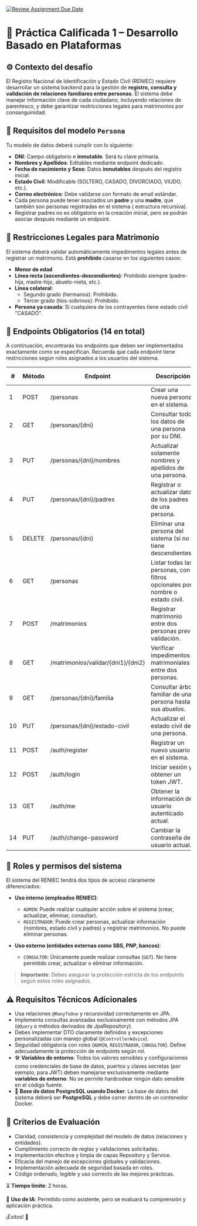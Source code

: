 [![Review Assignment Due Date](https://classroom.github.com/assets/deadline-readme-button-22041afd0340ce965d47ae6ef1cefeee28c7c493a6346c4f15d667ab976d596c.svg)](https://classroom.github.com/a/WXuJsimR)
# 📝 **Práctica Calificada 1 – Desarrollo Basado en Plataformas**

## ⚙️ **Contexto del desafío**

El Registro Nacional de Identificación y Estado Civil (RENIEC) requiere desarrollar un sistema backend para la gestión
de **registro, consulta y validación de relaciones familiares entre personas**. El sistema debe manejar información
clave de cada ciudadano, incluyendo relaciones de parentesco, y debe garantizar restricciones legales para matrimonios
por consanguinidad.

## 📌 **Requisitos del modelo `Persona`**

Tu modelo de datos deberá cumplir con lo siguiente:

- **DNI**: Campo obligatorio e **inmutable**. Será tu clave primaria.
- **Nombres y Apellidos**: Editables mediante endpoint dedicado.
- **Fecha de nacimiento y Sexo**: Datos **inmutables** después del registro inicial.
- **Estado Civil**: Modificable (SOLTERO, CASADO, DIVORCIADO, VIUDO, etc.).
- **Correo electrónico**: Debe validarse con formato de email estándar.
- Cada persona puede tener asociados un **padre** y una **madre**, que también son personas registradas en el sistema (
  estructura recursiva).
- Registrar padres no es obligatorio en la creación inicial, pero se podrán asociar después mediante un endpoint.

## 🚫 **Restricciones Legales para Matrimonio**

El sistema deberá validar automáticamente impedimentos legales antes de registrar un matrimonio. Está **prohibido**
casarse en los siguientes casos:

- **Menor de edad**
- **Línea recta (ascendientes-descendientes)**: Prohibido siempre (padre-hija, madre-hijo, abuelo-nieta, etc.).
- **Línea colateral**:
    - Segundo grado (hermanos): Prohibido.
    - Tercer grado (tíos-sobrinos): Prohibido.
- **Persona ya casada**: Si cualquiera de los contrayentes tiene estado civil "CASADO".

## 📡 **Endpoints Obligatorios (14 en total)**

A continuación, encontrarás los endpoints que deben ser implementados exactamente como se especifican. Recuerda que cada
endpoint tiene restricciones según roles asignados a los usuarios del sistema.

| #  | Método | Endpoint                           | Descripción                                                                  | Roles Permitidos              |
|----|--------|------------------------------------|------------------------------------------------------------------------------|-------------------------------|
| 1  | POST   | /personas                          | Crear una nueva persona en el sistema.                                       | ADMIN, REGISTRADOR            |
| 2  | GET    | /personas/{dni}                    | Consultar todos los datos de una persona por su DNI.                         | ADMIN, REGISTRADOR, CONSULTOR |
| 3  | PUT    | /personas/{dni}/nombres            | Actualizar solamente nombres y apellidos de una persona.                     | ADMIN, REGISTRADOR            |
| 4  | PUT    | /personas/{dni}/padres             | Registrar o actualizar datos de los padres de una persona.                   | ADMIN, REGISTRADOR            |
| 5  | DELETE | /personas/{dni}                    | Eliminar una persona del sistema (si no tiene descendientes).                | ADMIN                         |
| 6  | GET    | /personas                          | Listar todas las personas, con filtros opcionales por nombre o estado civil. | ADMIN, REGISTRADOR, CONSULTOR |
| 7  | POST   | /matrimonios                       | Registrar matrimonio entre dos personas previa validación.                   | ADMIN, REGISTRADOR            |
| 8  | GET    | /matrimonios/validar/{dni1}/{dni2} | Verificar impedimentos matrimoniales entre dos personas.                     | ADMIN, REGISTRADOR, CONSULTOR |
| 9  | GET    | /personas/{dni}/familia            | Consultar árbol familiar de una persona hasta sus abuelos.                   | ADMIN, REGISTRADOR, CONSULTOR |
| 10 | PUT    | /personas/{dni}/estado-civil       | Actualizar el estado civil de una persona.                                   | ADMIN, REGISTRADOR            |
| 11 | POST   | /auth/register                     | Registrar un nuevo usuario en el sistema.                                    | ADMIN                         |
| 12 | POST   | /auth/login                        | Iniciar sesión y obtener un token JWT.                                       | PUBLIC                        |
| 13 | GET    | /auth/me                           | Obtener la información del usuario autenticado actual.                       | ADMIN, REGISTRADOR, CONSULTOR |
| 14 | PUT    | /auth/change-password              | Cambiar la contraseña del usuario actual.                                    | ADMIN, REGISTRADOR, CONSULTOR |

## 🔐 **Roles y permisos del sistema**

El sistema del RENIEC tendrá dos tipos de acceso claramente diferenciados:

- **Uso interno (empleados RENIEC)**:
    - `ADMIN`: Puede realizar cualquier acción sobre el sistema (crear, actualizar, eliminar, consultar).
    - `REGISTRADOR`: Puede crear personas, actualizar información (nombres, estado civil y padres) y registrar
      matrimonios. No puede eliminar personas.

- **Uso externo (entidades externas como SBS, PNP, bancos)**:
    - `CONSULTOR`: Únicamente puede realizar consultas (`GET`). No tiene permitido crear, actualizar o eliminar
      información.

> **Importante**: Debes asegurar la protección estricta de los endpoints según estos roles asignados.

## ⚠️ **Requisitos Técnicos Adicionales**

- Usa relaciones `@ManyToOne` y recursividad correctamente en JPA.
- Implementa consultas avanzadas exclusivamente con métodos JPA (`@Query` o métodos derivados de JpaRepository).
- Debes implementar DTO claramente definidos y excepciones personalizadas con manejo global (`@ControllerAdvice`).
- Seguridad obligatoria con roles (`ADMIN`, `REGISTRADOR`, `CONSULTOR`). Define adecuadamente la protección de endpoints
  según rol.
- 🛠️ **Variables de entorno**:
  Todos los valores sensibles y configuraciones como credenciales de base de datos, puertos y claves secretas (por
  ejemplo, para JWT) deben manejarse exclusivamente mediante **variables de entorno**.
  No se permite hardcodear ningún dato sensible en el código fuente.
- 🐘 **Base de datos PostgreSQL usando Docker**:
  La base de datos del sistema deberá ser **PostgreSQL** y debe correr dentro de un contenedor Docker.

## 🔎 **Criterios de Evaluación**

- Claridad, consistencia y complejidad del modelo de datos (relaciones y entidades).
- Cumplimiento correcto de reglas y validaciones solicitadas.
- Implementación efectiva y limpia de capas Repository y Service.
- Eficacia del manejo de excepciones globales y validaciones.
- Implementación adecuada de seguridad basada en roles.
- Código ordenado, legible y uso correcto de las mejores prácticas.

⏳ **Tiempo límite**: 2 horas.

🤖 **Uso de IA**: Permitido como asistente, pero se evaluará tu comprensión y aplicación práctica.

¡Éxitos! 🚀
